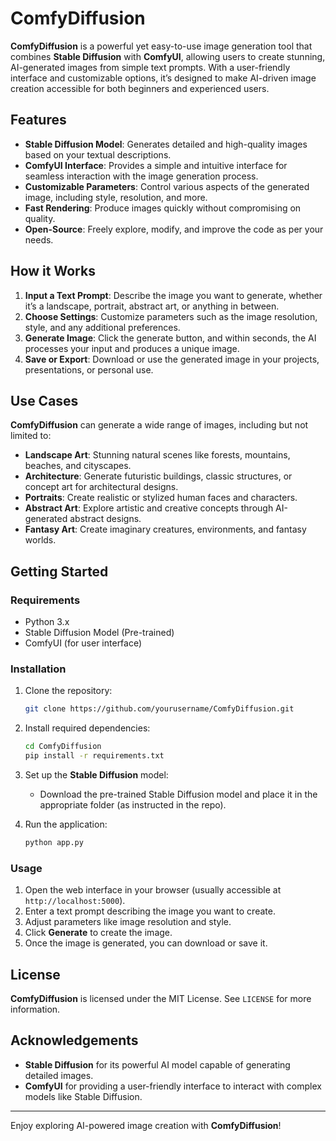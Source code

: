 # ComfyDiffusion

**ComfyDiffusion** is a powerful yet easy-to-use image generation tool that combines **Stable Diffusion** with **ComfyUI**, allowing users to create stunning, AI-generated images from simple text prompts. With a user-friendly interface and customizable options, it’s designed to make AI-driven image creation accessible for both beginners and experienced users.

## Features

- **Stable Diffusion Model**: Generates detailed and high-quality images based on your textual descriptions.
- **ComfyUI Interface**: Provides a simple and intuitive interface for seamless interaction with the image generation process.
- **Customizable Parameters**: Control various aspects of the generated image, including style, resolution, and more.
- **Fast Rendering**: Produce images quickly without compromising on quality.
- **Open-Source**: Freely explore, modify, and improve the code as per your needs.

## How it Works

1. **Input a Text Prompt**: Describe the image you want to generate, whether it’s a landscape, portrait, abstract art, or anything in between.
2. **Choose Settings**: Customize parameters such as the image resolution, style, and any additional preferences.
3. **Generate Image**: Click the generate button, and within seconds, the AI processes your input and produces a unique image.
4. **Save or Export**: Download or use the generated image in your projects, presentations, or personal use.

## Use Cases

**ComfyDiffusion** can generate a wide range of images, including but not limited to:

- **Landscape Art**: Stunning natural scenes like forests, mountains, beaches, and cityscapes.
- **Architecture**: Generate futuristic buildings, classic structures, or concept art for architectural designs.
- **Portraits**: Create realistic or stylized human faces and characters.
- **Abstract Art**: Explore artistic and creative concepts through AI-generated abstract designs.
- **Fantasy Art**: Create imaginary creatures, environments, and fantasy worlds.

## Getting Started

### Requirements
- Python 3.x
- Stable Diffusion Model (Pre-trained)
- ComfyUI (for user interface)

### Installation

1. Clone the repository:
    ```bash
    git clone https://github.com/yourusername/ComfyDiffusion.git
    ```

2. Install required dependencies:
    ```bash
    cd ComfyDiffusion
    pip install -r requirements.txt
    ```

3. Set up the **Stable Diffusion** model:
    - Download the pre-trained Stable Diffusion model and place it in the appropriate folder (as instructed in the repo).

4. Run the application:
    ```bash
    python app.py
    ```

### Usage
1. Open the web interface in your browser (usually accessible at `http://localhost:5000`).
2. Enter a text prompt describing the image you want to create.
3. Adjust parameters like image resolution and style.
4. Click **Generate** to create the image.
5. Once the image is generated, you can download or save it.


## License

**ComfyDiffusion** is licensed under the MIT License. See `LICENSE` for more information.

## Acknowledgements

- **Stable Diffusion** for its powerful AI model capable of generating detailed images.
- **ComfyUI** for providing a user-friendly interface to interact with complex models like Stable Diffusion.

---

Enjoy exploring AI-powered image creation with **ComfyDiffusion**!
